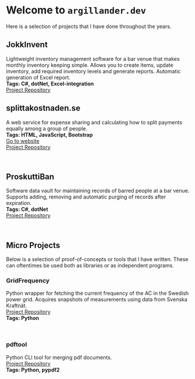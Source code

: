 # Welcome to ```argillander.dev```
Here is a selection of projects that I have done throughout the years.

## JokkInvent
Lightweight inventory management software for a bar venue that makes monthly inventory keeping simple. Allows you to create items, update inventory, add required inventory levels and generate reports. Automatic generation of Excel report.
<br>
<b>Tags: C#, dotNet, Excel-integration </b>
<br>[Project Repository](https://github.com/argillander/JokkInvent)



## splittakostnade<span>n.s</span>e
A web service for expense sharing and calculating how to split payments equally among a group of people. 
<br>
<b>Tags: HTML, JavaScript, Bootstrap </b>
<br>[Go to website](https://argillander.se/splitt/index.html)
<br>[Project Repository](https://github.com/argillander/splittakostnaden.se)

<br>


## ProskuttiBan
Software data vault for maintaining records of barred people at a bar venue. Supports adding, removing and automatic purging of records after expiration.
<br>
<b>Tags: C#, dotNet</b>
<br>[Project Repository](https://github.com/argillander/ProskuttiBan)

<br>

## Micro Projects
Below is a selection of proof-of-concepts or tools that I have written. These can oftentimes be used both as libraries or as independent programs. 
### GridFrequency
Python wrapper for fetching the current frequency of the AC in the Swedish power grid. Acquires snapshots of measurements using data from Svenska Kraftnät. 
<br>[Project Repository](https://github.com/argillander/GridFrequency)
<br>
<b>Tags: Python</b>

<br>


### pdftool
Python CLI tool for merging pdf documents. 
<br>[Project Repository](https://github.com/argillander/pdftool)
<br>
<b>Tags: Python, pypdf2</b>